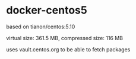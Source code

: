 # docker-centos5

based on tianon/centos:5.10

virtual size: 361.5 MB, compressed size: 116 MB

uses vault.centos.org to be able to fetch packages
